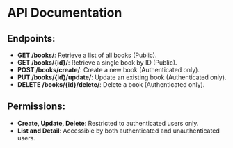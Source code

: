 # API Documentation

## Endpoints:

- **GET /books/**: Retrieve a list of all books (Public).
- **GET /books/{id}/**: Retrieve a single book by ID (Public).
- **POST /books/create/**: Create a new book (Authenticated only).
- **PUT /books/{id}/update/**: Update an existing book (Authenticated only).
- **DELETE /books/{id}/delete/**: Delete a book (Authenticated only).

## Permissions:

- **Create, Update, Delete**: Restricted to authenticated users only.
- **List and Detail**: Accessible by both authenticated and unauthenticated users.
